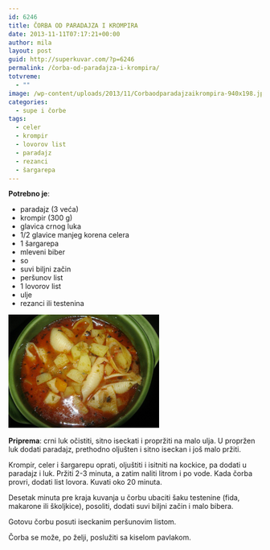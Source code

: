 ```yaml
---
id: 6246
title: ČORBA OD PARADAJZA I KROMPIRA
date: 2013-11-11T07:17:21+00:00
author: mila
layout: post
guid: http://superkuvar.com/?p=6246
permalink: /čorba-od-paradajza-i-krompira/
totvreme:
  - ""
image: /wp-content/uploads/2013/11/Corbaodparadajzaikrompira-940x198.jpg
categories:
  - supe i čorbe
tags:
  - celer
  - krompir
  - lovorov list
  - paradajz
  - rezanci
  - šargarepa
---
```

**Potrebno je**:

  * paradajz (3 veća)
  * krompir (300 g)
  * glavica crnog luka
  * 1/2 glavice manjeg korena celera
  * 1 šargarepa
  * mleveni biber
  * so
  * suvi biljni začin
  * peršunov list
  * 1 lovorov list
  * ulje
  * rezanci ili testenina

[<img class="alignnone size-medium wp-image-6247" src="/wp-content/uploads/2013/11/Corbaodparadajzaikrompira-1024x768.jpg" alt="Corbaodparadajzaikrompira" width="300" height="225" />](/wp-content/uploads/2013/11/Corbaodparadajzaikrompira.jpg)

**Priprema**: crni luk očistiti, sitno iseckati i propržiti na malo ulja. U propržen luk dodati paradajz, prethodno oljušten i sitno iseckan i još malo pržiti.

Krompir, celer i šargarepu oprati, oljuštiti i isitniti na kockice, pa dodati u paradajz i luk. Pržiti 2-3 minuta, a zatim naliti litrom i po vode. Kada čorba provri, dodati list lovora. Kuvati oko 20 minuta.

Desetak minuta pre kraja kuvanja u čorbu ubaciti šaku testenine (fida, makarone ili školjkice), posoliti, dodati suvi biljni začin i malo bibera.

Gotovu čorbu posuti iseckanim peršunovim listom.

Čorba se može, po želji, poslužiti sa kiselom pavlakom.